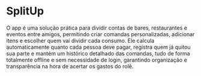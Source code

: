 # SplitUp
O app é uma solução prática para dividir contas de bares, restaurantes e eventos entre amigos, permitindo criar comandas personalizadas, adicionar itens e escolher quem vai dividir cada consumo. Ele calcula automaticamente quanto cada pessoa deve pagar, registra quem já quitou sua parte e mantém um histórico detalhado das comandas, tudo de forma totalmente offline e sem necessidade de login, garantindo organização e transparência na hora de acertar os gastos do rolê.
